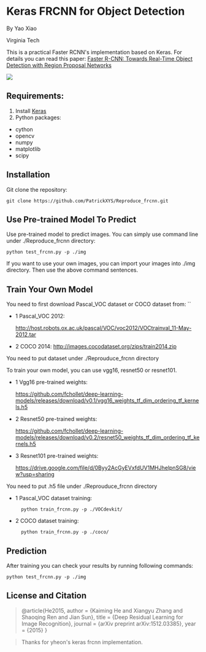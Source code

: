 # **Keras FRCNN for Object Detection**
By Yao Xiao

Virginia Tech

This is a practical Faster RCNN's implementation based on Keras. For details you can read this paper: [Faster R-CNN: Towards Real-Time Object Detection with Region Proposal Networks
](http://papers.nips.cc/paper/5638-faster-r-cnn-towards-real-time-object-detection-with-region-proposal-networks)

![](https://github.com/PatrickXYS/Reproduce_frcnn/raw/master/img/img_screenshot_26.09.2018.png)
## Requirements:
1. Install [Keras](https://keras.io/#installation)
2. Python packages: 
* cython      
* opencv
* numpy
* matplotlib
* scipy
## Installation
Git clone the repository:

    git clone https://github.com/PatrickXYS/Reproduce_frcnn.git
## **Use Pre-trained Model To Predict**

Use pre-trained model to predict images. You can simply use command line under ./Reproduce_frcnn directory: 

    python test_frcnn.py -p ./img

If you want to use your own images, you can import your images into ./img directory. Then use the above command sentences.

## **Train Your Own Model**

You need to first download Pascal_VOC dataset or COCO dataset from:
``
* 1 Pascal_VOC 2012: 

    http://host.robots.ox.ac.uk/pascal/VOC/voc2012/VOCtrainval_11-May-2012.tar   

* 2 COCO 2014: 
    http://images.cocodataset.org/zips/train2014.zip

You need to put dataset under ./Reprouduce_frcnn directory

To train your own model, you can use vgg16, resnet50 or resnet101.

* 1 Vgg16 pre-trained weights: 

    https://github.com/fchollet/deep-learning-models/releases/download/v0.1/vgg16_weights_tf_dim_ordering_tf_kernels.h5

* 2 Resnet50 pre-trained weights:
    
    https://github.com/fchollet/deep-learning-models/releases/download/v0.2/resnet50_weights_tf_dim_ordering_tf_kernels.h5

* 3  Resnet101 pre-trained weights:

    https://drive.google.com/file/d/0Byy2AcGyEVxfdUV1MHJhelpnSG8/view?usp=sharing

You need to put .h5 file under ./Reprouduce_frcnn directory
* 1 Pascal_VOC dataset training:

        python train_frcnn.py -p ./VOCdevkit/

* 2 COCO dataset training:

        python train_frcnn.py -p ./coco/

## Prediction

After training you can check your results by running following commands:

    python test_frcnn.py -p ./img

## License and Citation

> @article{He2015,
	author = {Kaiming He and Xiangyu Zhang and Shaoqing Ren and Jian Sun},
	title = {Deep Residual Learning for Image Recognition},
	journal = {arXiv preprint arXiv:1512.03385},
	year = {2015}
}

> Thanks for yheon's keras frcnn implementation.
